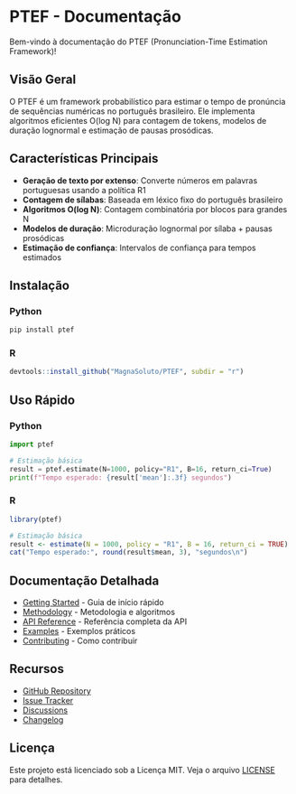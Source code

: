 # PTEF - Documentação

Bem-vindo à documentação do PTEF (Pronunciation-Time Estimation Framework)!

## Visão Geral

O PTEF é um framework probabilístico para estimar o tempo de pronúncia de sequências numéricas no português brasileiro. Ele implementa algoritmos eficientes O(log N) para contagem de tokens, modelos de duração lognormal e estimação de pausas prosódicas.

## Características Principais

- **Geração de texto por extenso**: Converte números em palavras portuguesas usando a política R1
- **Contagem de sílabas**: Baseada em léxico fixo do português brasileiro
- **Algoritmos O(log N)**: Contagem combinatória por blocos para grandes N
- **Modelos de duração**: Microduração lognormal por sílaba + pausas prosódicas
- **Estimação de confiança**: Intervalos de confiança para tempos estimados

## Instalação

### Python

```bash
pip install ptef
```

### R

```r
devtools::install_github("MagnaSoluto/PTEF", subdir = "r")
```

## Uso Rápido

### Python

```python
import ptef

# Estimação básica
result = ptef.estimate(N=1000, policy="R1", B=16, return_ci=True)
print(f"Tempo esperado: {result['mean']:.3f} segundos")
```

### R

```r
library(ptef)

# Estimação básica
result <- estimate(N = 1000, policy = "R1", B = 16, return_ci = TRUE)
cat("Tempo esperado:", round(result$mean, 3), "segundos\n")
```

## Documentação Detalhada

- [Getting Started](getting-started.md) - Guia de início rápido
- [Methodology](methodology.md) - Metodologia e algoritmos
- [API Reference](api-reference.md) - Referência completa da API
- [Examples](examples.md) - Exemplos práticos
- [Contributing](contributing.md) - Como contribuir

## Recursos

- [GitHub Repository](https://github.com/MagnaSoluto/PTEF)
- [Issue Tracker](https://github.com/MagnaSoluto/PTEF/issues)
- [Discussions](https://github.com/MagnaSoluto/PTEF/discussions)
- [Changelog](https://github.com/MagnaSoluto/PTEF/blob/main/CHANGELOG.md)

## Licença

Este projeto está licenciado sob a Licença MIT. Veja o arquivo [LICENSE](https://github.com/MagnaSoluto/PTEF/blob/main/LICENSE) para detalhes.
